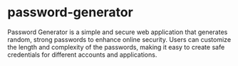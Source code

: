 # password-generator
Password Generator is a simple and secure web application that generates random, strong passwords to enhance online security. Users can customize the length and complexity of the passwords, making it easy to create safe credentials for different accounts and applications.
